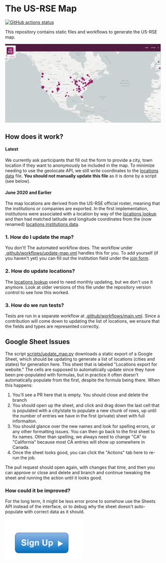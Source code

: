# The US-RSE Map

[![GitHub actions status](https://github.com/USRSE/usrse-map/workflows/CI/badge.svg?branch=master)](https://github.com/USRSE/usrse-map/actions?query=branch%3Amaster+workflow%3ACI)

This repository contains static files and workflows to generate the US-RSE map.

![assets/img/usrse-map.png](assets/img/usrse-map.png)

## How does it work?

#### Latest

We currently ask participants that fill out
the form to provide a city, town location if they want to anonymously be included in the
map. To minimize needing to use the geolocate API, we still write coordinates to the [locations data](_data/locations.csv) file. **You should not manually update this file** as it is done by a script (see below). 

#### June 2020 and Earlier

The map locations are derived from the US-RSE official roster, meaning
that the institutions or companies are exported. In the first implementation, institutions
were associated with a location by way of the [locations lookup](_data/location-lookup.tsv)
and then had matched latitude and longitude coordinates from the (now renamed)
[locations institutions data](_data/locations-institutions.csv).


### 1. How do I update the map?

You don't! The automated workflow does. The workflow under [.github/workflows/update-map.yml](.github/workflows/update-map.yml)
handles this for you. To add yourself (if you haven't yet) you can fill out the 
institution field under the [join form](https://docs.google.com/forms/d/e/1FAIpQLSdJbPczGHFN8mfMFu_YQym508OzFtOZxfSzr1sOoINxaMmiaw/viewform).

### 2. How do update locations?

The [locations lookup](_data/location-lookup.tsv) used to need monthly updating, but we don't
use it anymore. Look at older versions of this file under the repository version control
to see how this worked. 

### 3. How do we run tests?

Tests are run in a separate workflow at [.github/workflows/main.yml](.github/workflows/main.yml).
Since a contribution will come down to updating the list of locations, we ensure that
the fields and types are represented correctly.

## Google Sheet Issues

The script [scripts/update_map.py](scripts/update_map.py) downloads a static export of a Google Sheet,
which should be updating to generate a list of locations (cities and states) for generation here.
This sheet that is labeled "Locations export for website." The cells are supposed to automatically
update since they have been pre-populated with formulas, but in practice it often doesn't automatically 
populate from the first, despite the formula being there. When this happens:

1. You'll see a PR here that is empty. You should close and delete the branch
2. You should open up the sheet, and click and drag down the last cell that is populated with a city/state to populate a new chunk of rows, up until the number of entries we have in the first (private) sheet with full informaiton.
3. You should glance over the new names and look for spelling errors, or any other formatting issues. You can then go back to the first sheet to fix names. Other than spelling, we always need to change "CA" to "California" because most CA entries will show up somewhere in Canada.
4. Once the sheet looks good, you can click the "Actions" tab here to re-run the job.

The pull request should open again, with changes that time, and then you can approve or close and delete and branch and continue tweaking the sheet and running the action until it looks good. 

### How could it be improved?

For the long term, it might be less error prone to somehow use the Sheets API instead of the interface,
or to debug why the sheet doesn't auto-populate with correct data as it should.

<!--- ## Join us! --->

<a href="https://docs.google.com/forms/d/e/1FAIpQLScBQ6AYpYYK2wL21egcaVvH0ZEvtShU-0s-XbqnY3okUsyIZw/viewform">
<img width="250px" alt="signup button" src="assets/img/signup.png"></a> 
